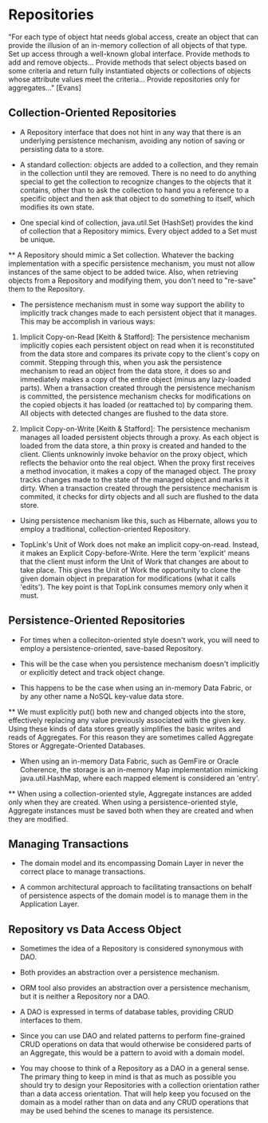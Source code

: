 # Repositories

"For each type of object htat needs global access, create an object that can
provide the illusion of an in-memory collection of all objects of that type. Set
up access through a well-known global interface. Provide methods to add and
remove objects... Provide methods that select objects based on some criteria and
return fully instantiated objects or collections of objects whose attribute
values meet the criteria... Provide repositories only for aggregates..." [Evans]


## Collection-Oriented Repositories

- A Repository interface that does not hint in any way that there is an
  underlying persistence mechanism, avoiding any notion of saving or persisting
  data to a store.

- A standard collection: objects are added to a collection, and they remain in
  the collection until they are removed. There is no need to do anything special
  to get the collection to recognize changes to the objects that it contains,
  other than to ask the collection to hand you a reference to a specific object
  and then ask that object to do something to itself, which modifies its own
  state.

- One special kind of collection, java.util.Set (HashSet) provides the kind of
  collection that a Repository mimics. Every object added to a Set must be
  unique.

** A Repository should mimic a Set collection. Whatever the backing
implementation with a specific persistence mechanism, you must not allow
instances of the same object to be added twice. Also, when retrieving objects
from a Repository and modifying them, you don't need to "re-save" them to the
Repository.

- The persistence mechanism must in some way support the ability to implicitly
  track changes made to each persistent object that it manages. This may be
  accomplish in various ways:

1. Implicit Copy-on-Read [Keith & Stafford]: The persistence mechanism
   implicitly copies each persistent object on read when it is reconstituted
   from the data store and compares its private copy to the client's copy on
   commit. Stepping through this, when you ask the persistence mechanism to read
   an object from the data store, it does so and immediately makes a copy of the
   entire object (minus any lazy-loaded parts). When a transaction created
   through the persistence mechanism is committed, the persistence mechanism
   checks for modifications on the copied objects it has loaded (or reattached
   to) by comparing them. All objects with detected changes are flushed to the
   data store.


2. Implicit Copy-on-Write [Keith & Stafford]: The persistence mechanism manages
   all loaded persistent objects through a proxy. As each object is loaded from
   the data store, a thin proxy is created and handed to the client. Clients
   unknowinly invoke behavior on the proxy object, which reflects the behavior
   onto the real object. When the proxy first receives a method invocation, it
   makes a copy of the managed object. The proxy tracks changes made to the
   state of the managed object and marks it dirty. When a transaction created
   through the persistence mechanism is commited, it checks for dirty objects
   and all such are flushed to the data store.


- Using persistence mechanism like this, such as Hibernate, allows you to
  employ a traditional, collection-oriented Repository.


- TopLink's Unit of Work does not make an implicit copy-on-read. Instead, it
  makes an Explicit Copy-before-Write. Here the term 'explicit' means that the
  client must inform the Unit of Work that changes are about to take place. This
  gives the Unit of Work the opportunity to clone the given domain object in
  preparation for modifications (what it  calls 'edits'). The key point is that
  TopLink consumes memory only when it must.


## Persistence-Oriented Repositories

- For times when a colleciton-oriented style doesn't work, you will need to
  employ a persistence-oriented, save-based Repository.

- This will be the case when you persistence mechanism doesn't implicitly or
  explicitly detect and track object change.

- This happens to be the case when using an in-memory Data Fabric, or by any
  other name a NoSQL key-value data store.

** We must explicitly put() both new and changed objects into the store,
effectively replacing any value previously associated with the given key. Using
these kinds of data stores greatly simplifies the basic writes and reads of
Aggregates. For this reason they are sometimes called Aggregate Stores or
Aggregate-Oriented Databases.

- When using an in-memory Data Fabric, such as GemFire or Oracle Coherence, the
  storage is an in-memory Map implementation mimicking java.util.HashMap, where
  each mapped element is considered an 'entry'.

** When using a collection-oriented style, Aggregate instances are added only
when they are created. When using a persistence-oriented style, Aggregate
instances must be saved both when they are created and when they are modified.

## Managing Transactions

- The domain model and its encompassing Domain Layer in never the correct place
  to manage transactions.

- A common architectural approach to facilitating transactions on behalf of
  persistence aspects of the domain model is to manage them in the Application
  Layer.

## Repository vs Data Access Object

- Sometimes the idea of a Repository is considered synonymous with DAO.

- Both provides an abstraction over a persistence mechanism.

- ORM tool also provides an abstraction over a persistence mechanism, but it is
  neither a Repository nor a DAO.

- A DAO is expressed in terms of database tables, providing CRUD interfaces to them.

- Since you can use DAO and related patterns to perform fine-grained CRUD
  operations on data that would otherwise be considered parts of an Aggregate,
  this would be a pattern to avoid with a domain model.

- You may choose to think of a Repository as a DAO in a general sense. The
  primary thing to keep in mind is that as much as possible you should try to
  design your Repositories with a collection orientation rather than a data
  access orientation. That will help keep you focused on the domain as a model
  rather than on data and any CRUD operations that may be used behind the scenes
  to manage its persistence.
